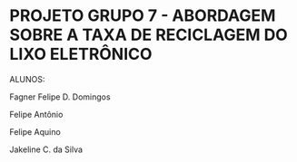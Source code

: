 # PROJETO GRUPO 7 - ABORDAGEM SOBRE A TAXA DE RECICLAGEM DO LIXO ELETRÔNICO

ALUNOS:

Fagner Felipe D. Domingos

Felipe Antônio

Felipe Aquino

Jakeline C. da Silva
